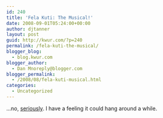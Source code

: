 ```yaml
---
id: 240
title: 'Fela Kuti: The Musical!'
date: 2008-09-01T05:24:00+00:00
author: djtanner
layout: post
guid: http://kwur.com/?p=240
permalink: /fela-kuti-the-musical/
blogger_blog:
  - blog.kwur.com
blogger_author:
  - Dan Mnoreply@blogger.com
blogger_permalink:
  - /2008/08/fela-kuti-musical.html
categories:
  - Uncategorized
---
```

<div class="pf-content">
  <p>
    …no, <a href="http://www.nypost.com/seven/08292008/entertainment/theater/bway_buzzes_about_fela__126548.htm">seriously</a>. I have a feeling it could hang around a while.
  </p>
</div>